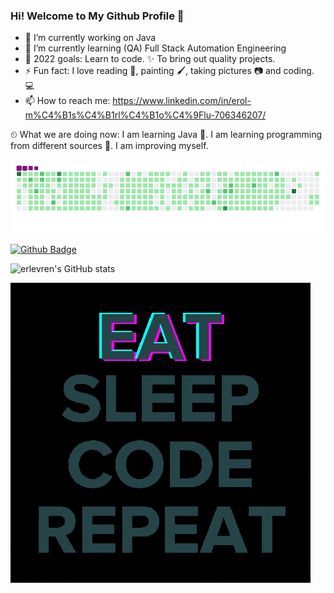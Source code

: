 ### Hi! Welcome to My Github Profile 👋


- 🔭 I’m currently working on Java                                                                           
- 🌱 I’m currently learning (QA) Full Stack Automation Engineering
- 💪 2022 goals: Learn to code. ✨ To bring out quality projects.
- ⚡ Fun fact: I love reading 📖, painting 🖌️, taking pictures 📷 and coding. 💻
- 📫 How to reach me:
https://www.linkedin.com/in/erol-m%C4%B1s%C4%B1rl%C4%B1o%C4%9Flu-706346207/

⏲ What we are doing now:
I am learning Java 🚀. I am learning programming from different sources 📃. I am improving myself.

<img src="github-contribution-grid-snake.gif" width="auto">

[![Github Badge](https://img.shields.io/badge/-Github-000?style=quare&labelColor=000&logo=Github&logoColor=white&link=link)](link)

![erlevren's GitHub stats](https://github-readme-stats.vercel.app/api?username=erlevren&theme=dark&show_icons=true)

<img src="code.gif" width="auto">




